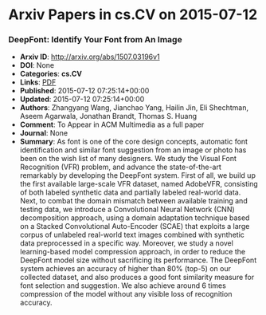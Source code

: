 # Arxiv Papers in cs.CV on 2015-07-12
### DeepFont: Identify Your Font from An Image
- **Arxiv ID**: http://arxiv.org/abs/1507.03196v1
- **DOI**: None
- **Categories**: **cs.CV**
- **Links**: [PDF](http://arxiv.org/pdf/1507.03196v1)
- **Published**: 2015-07-12 07:25:14+00:00
- **Updated**: 2015-07-12 07:25:14+00:00
- **Authors**: Zhangyang Wang, Jianchao Yang, Hailin Jin, Eli Shechtman, Aseem Agarwala, Jonathan Brandt, Thomas S. Huang
- **Comment**: To Appear in ACM Multimedia as a full paper
- **Journal**: None
- **Summary**: As font is one of the core design concepts, automatic font identification and similar font suggestion from an image or photo has been on the wish list of many designers. We study the Visual Font Recognition (VFR) problem, and advance the state-of-the-art remarkably by developing the DeepFont system. First of all, we build up the first available large-scale VFR dataset, named AdobeVFR, consisting of both labeled synthetic data and partially labeled real-world data. Next, to combat the domain mismatch between available training and testing data, we introduce a Convolutional Neural Network (CNN) decomposition approach, using a domain adaptation technique based on a Stacked Convolutional Auto-Encoder (SCAE) that exploits a large corpus of unlabeled real-world text images combined with synthetic data preprocessed in a specific way. Moreover, we study a novel learning-based model compression approach, in order to reduce the DeepFont model size without sacrificing its performance. The DeepFont system achieves an accuracy of higher than 80% (top-5) on our collected dataset, and also produces a good font similarity measure for font selection and suggestion. We also achieve around 6 times compression of the model without any visible loss of recognition accuracy.



